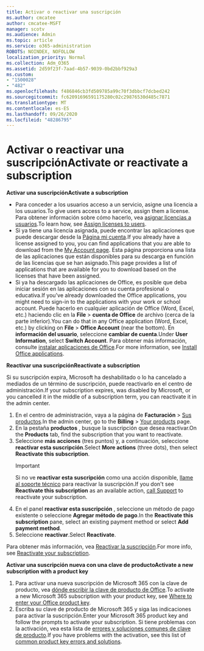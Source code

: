 ```yaml
---
title: Activar o reactivar una suscripción
ms.author: cmcatee
author: cmcatee-MSFT
manager: scotv
ms.audience: Admin
ms.topic: article
ms.service: o365-administration
ROBOTS: NOINDEX, NOFOLLOW
localization_priority: Normal
ms.collection: Adm_O365
ms.assetid: 2d59f23f-7aad-4b57-9039-0bd2bbf929a3
ms.custom:
- "1500028"
- "482"
ms.openlocfilehash: f486846cb3fd509785a99c70f3dbbcf7dcbed242
ms.sourcegitcommit: fc62091696591175280c02c29876530d485c7871
ms.translationtype: MT
ms.contentlocale: es-ES
ms.lasthandoff: 09/26/2020
ms.locfileid: "48286795"
---
```

# <a name="activate-or-reactivate-a-subscription"></a><span data-ttu-id="512fd-102">Activar o reactivar una suscripción</span><span class="sxs-lookup"><span data-stu-id="512fd-102">Activate or reactivate a subscription</span></span>

<span data-ttu-id="512fd-103">**Activar una suscripción**</span><span class="sxs-lookup"><span data-stu-id="512fd-103">**Activate a subscription**</span></span>

- <span data-ttu-id="512fd-104">Para conceder a los usuarios acceso a un servicio, asigne una licencia a los usuarios.</span><span class="sxs-lookup"><span data-stu-id="512fd-104">To give users access to a service, assign them a license.</span></span> <span data-ttu-id="512fd-105">Para obtener información sobre cómo hacerlo, vea [asignar licencias a usuarios](https://docs.microsoft.com/microsoft-365/admin/manage/assign-licenses-to-users).</span><span class="sxs-lookup"><span data-stu-id="512fd-105">To learn how, see [Assign licenses to users](https://docs.microsoft.com/microsoft-365/admin/manage/assign-licenses-to-users).</span></span>
- <span data-ttu-id="512fd-106">Si ya tiene una licencia asignada, puede encontrar las aplicaciones que puede descargar desde la [Página mi cuenta](https://portal.office.com/account/#installs).</span><span class="sxs-lookup"><span data-stu-id="512fd-106">If you already have a license assigned to you, you can find applications that you are able to download from the [My Account page](https://portal.office.com/account/#installs).</span></span> <span data-ttu-id="512fd-107">Esta página proporciona una lista de las aplicaciones que están disponibles para su descarga en función de las licencias que se han asignado.</span><span class="sxs-lookup"><span data-stu-id="512fd-107">This page provides a list of applications that are available for you to download based on the licenses that have been assigned.</span></span>
- <span data-ttu-id="512fd-108">Si ya ha descargado las aplicaciones de Office, es posible que deba iniciar sesión en las aplicaciones con su cuenta profesional o educativa.</span><span class="sxs-lookup"><span data-stu-id="512fd-108">If you've already downloaded the Office applications, you might need to sign-in to the applications with your work or school account.</span></span> <span data-ttu-id="512fd-109">Puede hacerlo en cualquier aplicación de Office (Word, Excel, etc.) haciendo clic en la **File**  >  **cuenta de Office** de archivo (cerca de la parte inferior).</span><span class="sxs-lookup"><span data-stu-id="512fd-109">You can do that in any Office application (Word, Excel, etc.) by clicking on **File** > **Office Account** (near the bottom).</span></span> <span data-ttu-id="512fd-110">En **información del usuario**, seleccione **cambiar de cuenta**.</span><span class="sxs-lookup"><span data-stu-id="512fd-110">Under **User Information**, select **Switch Account**.</span></span> <span data-ttu-id="512fd-111">Para obtener más información, consulte [instalar aplicaciones de Office](https://docs.microsoft.com/microsoft-365/admin/setup/install-applications).</span><span class="sxs-lookup"><span data-stu-id="512fd-111">For more information, see [Install Office applications](https://docs.microsoft.com/microsoft-365/admin/setup/install-applications).</span></span>

<span data-ttu-id="512fd-112">**Reactivar una suscripción**</span><span class="sxs-lookup"><span data-stu-id="512fd-112">**Reactivate a subscription**</span></span>

<span data-ttu-id="512fd-113">Si su suscripción expira, Microsoft ha deshabilitado o lo ha cancelado a mediados de un término de suscripción, puede reactivarlo en el centro de administración.</span><span class="sxs-lookup"><span data-stu-id="512fd-113">If your subscription expires, was disabled by Microsoft, or you cancelled it in the middle of a subscription term, you can reactivate it in the admin center.</span></span>
  
1. <span data-ttu-id="512fd-114">En el centro de administración, vaya a la página de **Facturación** > [Sus productos](https://go.microsoft.com/fwlink/p/?linkid=842054).</span><span class="sxs-lookup"><span data-stu-id="512fd-114">In the admin center, go to the **Billing** > [Your products](https://go.microsoft.com/fwlink/p/?linkid=842054) page.</span></span>
2. <span data-ttu-id="512fd-115">En la pestaña **productos** , busque la suscripción que desea reactivar.</span><span class="sxs-lookup"><span data-stu-id="512fd-115">On the **Products** tab, find the subscription that you want to reactivate.</span></span>
3. <span data-ttu-id="512fd-116">Seleccione **más acciones** (tres puntos) y, a continuación, seleccione **reactivar esta suscripción**.</span><span class="sxs-lookup"><span data-stu-id="512fd-116">Select **More actions** (three dots), then select **Reactivate this subscription**.</span></span>
    > [!IMPORTANT]
    > <span data-ttu-id="512fd-117">Si no ve **reactivar esta suscripción** como una acción disponible, [llame al soporte técnico](https://docs.microsoft.com/microsoft-365/admin/contact-support-for-business-products) para reactivar la suscripción.</span><span class="sxs-lookup"><span data-stu-id="512fd-117">If you don't see **Reactivate this subscription** as an available action, [call Support](https://docs.microsoft.com/microsoft-365/admin/contact-support-for-business-products) to reactivate your subscription.</span></span>
4. <span data-ttu-id="512fd-118">En el panel **reactivar esta suscripción** , seleccione un método de pago existente o seleccione **Agregar método de pago**.</span><span class="sxs-lookup"><span data-stu-id="512fd-118">In the **Reactivate this subscription** pane, select an existing payment method or select **Add payment method**.</span></span>
5. <span data-ttu-id="512fd-119">Seleccione **reactivar**.</span><span class="sxs-lookup"><span data-stu-id="512fd-119">Select **Reactivate**.</span></span>

<span data-ttu-id="512fd-120">Para obtener más información, vea [Reactivar la suscripción](https://docs.microsoft.com/microsoft-365/commerce/subscriptions/reactivate-your-subscription).</span><span class="sxs-lookup"><span data-stu-id="512fd-120">For more info, see [Reactivate your subscription](https://docs.microsoft.com/microsoft-365/commerce/subscriptions/reactivate-your-subscription).</span></span>

<span data-ttu-id="512fd-121">**Activar una suscripción nueva con una clave de producto**</span><span class="sxs-lookup"><span data-stu-id="512fd-121">**Activate a new subscription with a product key**</span></span>

1. <span data-ttu-id="512fd-122">Para activar una nueva suscripción de Microsoft 365 con la clave de producto, vea [dónde escribir la clave de producto de Office](https://support.office.com/article/where-to-enter-your-office-product-key-0a82e5ae-739e-4b92-a6f4-2ec780c185db).</span><span class="sxs-lookup"><span data-stu-id="512fd-122">To activate a new Microsoft 365 subscription with your product key, see [Where to enter your Office product key](https://support.office.com/article/where-to-enter-your-office-product-key-0a82e5ae-739e-4b92-a6f4-2ec780c185db).</span></span>
2. <span data-ttu-id="512fd-123">Escriba su clave de producto de Microsoft 365 y siga las indicaciones para activar la suscripción.</span><span class="sxs-lookup"><span data-stu-id="512fd-123">Enter your Microsoft 365 product key and follow the prompts to activate your subscription.</span></span> <span data-ttu-id="512fd-124">Si tiene problemas con la activación, vea esta lista de [errores y soluciones comunes de clave de producto](https://docs.microsoft.com/microsoft-365/commerce/product-key-errors-and-solutions).</span><span class="sxs-lookup"><span data-stu-id="512fd-124">If you have problems with the activation, see this list of [common product key errors and solutions](https://docs.microsoft.com/microsoft-365/commerce/product-key-errors-and-solutions).</span></span>